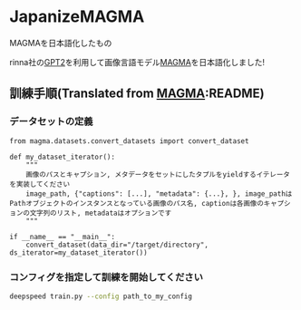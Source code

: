 # JapanizeMAGMA
MAGMAを日本語化したもの

rinna社の[GPT2](https://huggingface.co/rinna/japanese-gpt2-medium)を利用して画像言語モデル[MAGMA](https://github.com/Aleph-Alpha/magma)を日本語化しました!

## 訓練手順(Translated from [MAGMA](https://github.com/Aleph-Alpha/magma):README)

### データセットの定義
```.python
from magma.datasets.convert_datasets import convert_dataset

def my_dataset_iterator():
    """
    画像のパスとキャプション, メタデータをセットにしたタプルをyieldするイテレータを実装してください
    image_path, {"captions": [...], "metadata": {...}, }, image_pathはPathオブジェクトのインスタンスとなっている画像のパス名, captionは各画像のキャプションの文字列のリスト, metadataはオプションです
    """

if __name__ == "__main__":
    convert_dataset(data_dir="/target/directory", ds_iterator=my_dataset_iterator())
```

### コンフィグを指定して訓練を開始してください
```.bash
deepspeed train.py --config path_to_my_config
```
